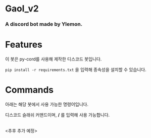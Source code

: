 # Gaol_v2
### A discord bot made by Ylemon.
# Features
이 봇은 py-cord를 사용해 제작한 디스코드 봇입니다.

`pip install -r requirements.txt` 을 입력해 종속성을 설치할 수 있습니다.
# Commands
아래는 해당 봇에서 사용 가능한 명령어입니다.

디스코드 슬래쉬 커맨드이며, **/** 를 입력해 사용 가능합니다.

<br>
<추후 추가 예정>
